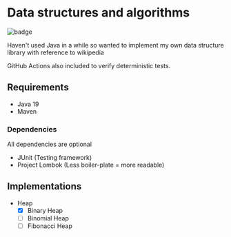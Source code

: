 # Data structures and algorithms
![badge](https://github.com/adrian-kong/adv-dsa/actions/workflows/ci.yaml/badge.svg)

Haven't used Java in a while so wanted to implement my own data structure library with reference to wikipedia

GitHub Actions also included to verify deterministic tests.

## Requirements

- Java 19
- Maven

### Dependencies

All dependencies are optional

- JUnit (Testing framework)
- Project Lombok (Less boiler-plate = more readable)

## Implementations

- Heap
    - [x] Binary Heap
    - [ ] Binomial Heap
    - [ ] Fibonacci Heap
